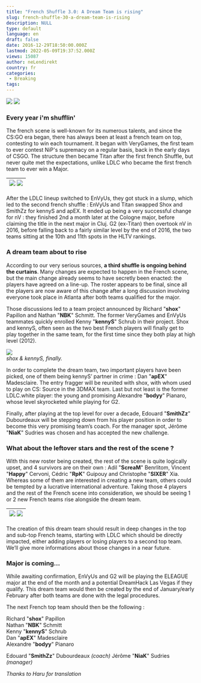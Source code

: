 ```yaml
---
title: "French Shuffle 3.0: A Dream Team is rising"
slug: french-shuffle-30-a-dream-team-is-rising
description: NULL
type: default
language: en
draft: false
date: 2016-12-29T18:50:00.000Z
lastmod: 2022-05-09T19:37:52.000Z
views: 15087
author: neLendirekt
country: fr
categories:
 - Breaking
tags:
---
```

[![](/storage/images/57fdff0c76a15_France.png)](/fr/article/shuffle-francais-la-dream-team-se-cree/11) [![](/storage/images/57fdff11eeaca_UK.png)](/en/article/french-shuffle-with-shox-kennys-nbk-apex-bodyy/11)

### **Every year i'm shufflin'**

The french scene is well-known for its numerous talents, and since the CS:GO era began, there has always been at least a french team on top, contesting to win each tournament. It began with VeryGames, the first team to ever contest NiP's supremacy on a regular basis, back in the early days of CSGO. The structure then became Titan after the first french Shuffle, but never quite met the expectations, unlike LDLC who became the first french team to ever win a Major.

| ![](/storage/images/586535176bd81_csgo-ldlc-xgamespng.png) ![](/storage/images/5820acdc5bd9f_kennymajorjpg) |
| ----------------------------------------------------------------------------------------------------------- |

  
After the LDLC lineup switched to EnVyUs, they got stuck in a slump, which led to the second french shuffle : EnVyUs and Titan swapped Shox and SmithZz for kennyS and apEX. It ended up being a very successful change for nV : they finished 2nd a month later at the Cologne major, before claiming the title in the next major in Cluj. G2 (ex-Titan) then overtook nV in 2016, before falling back to a fairly similar level by the end of 2016, the two teams sitting at the 10th and 11th spots in the HLTV rankings.

### A dream team about to rise

According to our very serious sources, **a third shuffle is ongoing behind the curtains**. Many changes are expected to happen in the French scene, but the main change already seems to have secretly been enacted: the players have agreed on a line-up. The roster appears to be final, since all the players are now aware of this change after a long discussion involving everyone took place in Atlanta after both teams qualified for the major.

Those discussions led to a team project announced by Richard "**shox**" Papillon and Nathan "**NBK**" Schmitt. The former VeryGames and EnVyUs teammates quickly enrolled Kenny "**kennyS**" Schrub in their project. Shox and kennyS, often seen as the two best French players will finally get to play together in the same team, for the first time since they both play at high level (2012).

![](/storage/images/5820c49f57f5d_1418742206196jpeg)  
_shox & kennyS, finally._

In order to complete the dream team, two important players have been picked, one of them being kennyS’ partner in crime : Dan "**apEX**" Madesclaire. The entry fragger will be reunited with shox, with whom used to play on CS: Source in the 3DMAX team. Last but not least is the former LDLC.white player: the young and promising Alexandre "**bodyy**" Pianaro, whose level skyrocketed while playing for G2.

Finally, after playing at the top level for over a decade, Edouard "**SmithZz**" Dubourdeaux will be stepping down from his player position in order to become this very promising team’s coach. For the manager spot, Jérôme "**NiaK**" Sudries was chosen and has accepted the new challenge.

### What about the leftover stars and the rest of the scene ?

With this new roster being created, the rest of the scene is quite logically upset, and 4 survivors are on their own : Adil "**ScreaM**" Benrlitom, Vincent "**Happy**" Cervoni, Cédric "**RpK**" Guipouy and Christophe "**SIXER**" Xia. Whereas some of them are interested in creating a new team, others could be tempted by a lucrative international adventure. Taking those 4 players and the rest of the French scene into consideration, we should be seeing 1 or 2 new French teams rise alongside the dream team.

| ![](/storage/images/586538f785e5e_14818442296781jpeg.jpeg) ![](/storage/images/586538fcce450_14400781584326jpeg.jpeg) |
| --------------------------------------------------------------------------------------------------------------------- |

  
The creation of this dream team should result in deep changes in the top and sub-top French teams, starting with LDLC which should be directly impacted, either adding players or losing players to a second top team. We’ll give more informations about those changes in a near future.

### Major is coming...

While awaiting confirmation, EnVyUs and G2 will be playing the ELEAGUE major at the end of the month and a potential DreamHack Las Vegas if they qualify. This dream team would then be created by the end of January/early February after both teams are done with the legal procedures.

The next French top team should then be the following :

Richard "**shox**" Papillon   
Nathan "**NBK**" Schmitt  
Kenny "**kennyS**" Schrub  
Dan "**apEX**" Madesclaire  
Alexandre "**bodyy**" Pianaro  
  
Edouard "**SmithZz**" Dubourdeaux _(coach)_ 
Jérôme "**NiaK**" Sudries _(manager)_

_Thanks to Haru for translation_
